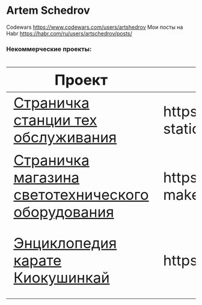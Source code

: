 # Artem Schedrov

Codewars https://www.codewars.com/users/artshedrov
Мои посты на Habr https://habr.com/ru/users/artschedrov/posts/

### Некоммерческие проекты:
<div class="w3-responsive">
<font size="12px">
<table style="font-size: 80%" width="100%" class="w3-table-all notranslate" id="myTable">
<thead>
<tr class="w3-white">
<th width="30%">Проект</th>
<th width="30%">Ссылка на прод</th>
<th width="40%">Технологии</th>
<th>Категория</th>
</tr>
</thead>
<tbody>
  <tr>
    <td><a href="https://github.com/artshedrov/carrepair-maket">Страничка станции тех обслуживания</a></td>
    <td>https://artshedrov.github.io/carrepair-static/</td>
    <td>HTML, CSS(LESS), JS</td>
    <td align="center">Верстка</td>
  </tr>
  <tr>
    <td><a href="https://github.com/artshedrov/proj-maket">Страничка магазина светотехнического оборудования</a></td>
    <td>https://github.com/artshedrov/proj-maket</td>
    <td>HTML, CSS(LESS), JS</td>
    <td align="center">Верстка</td>
  </tr>
  <tr>
    <td><a href="https://github.com/artshedrov/kio-app">Энциклопедия карате Киокушинкай</a></td>
    <td>https://kio-app-d36b2.web.app/</td>
    <td>Angular 8, Firebase, Webpack, PWA</td>
    <td align="center">Angular</td>
  </tr>
</tbody>
</table>
</font>
</div>
</br>
